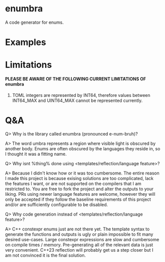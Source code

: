 # enumbra

A code generator for enums.

# Examples

# Limitations
#### PLEASE BE AWARE OF THE FOLLOWING CURRENT LIMITATIONS OF enumbra
1. TOML integers are represented by INT64, therefore values between INT64_MAX and UINT64_MAX cannot be represented currently.

# Q&A

Q> Why is the library called enumbra (pronounced e-num-bruh)?

A> The word umbra represents a region where visible light is obscured by another body. Enums are often obscured by the languages they reside in, so I thought it was a fitting name.

Q> Why isnt %thing% done using <templates/reflection/language feature>?

A> Because I didn't know how or it was too cumbersome. The entire reason I made this project is because exising solutions are too complicated, lack the features I want, or are not supported on the compilers that I am restricted to. You are free to fork the project and alter the outputs to your liking. PRs using newer language features are welcome, however they will only be accepted if they follow the baseline requirements of this project and/or are sufficiently configurable to be disabled.

Q> Why code generation instead of <templates/reflection/language feature>?

A> C++ constexpr enums just are not there yet. The template syntax to generate the functions and outputs is ugly or plain impossible to fit many desired use-cases. Large constexpr expressions are slow and cumbersome on compile times / memory. Pre-generating all of the relevant data is just very convenient. C++23 reflection will probably get us a step closer but I am not convinced it is the final solution.
